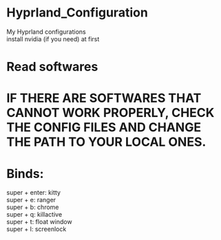 # Hyprland_Configuration  
My Hyprland configurations  
install nvidia (if you need) at first  
# Read softwares  
# IF THERE ARE SOFTWARES THAT CANNOT WORK PROPERLY, CHECK THE CONFIG FILES AND CHANGE THE PATH TO YOUR LOCAL ONES.  
# Binds:  
</t>super + enter: kitty  
</t>super + e: ranger  
</t>super + b: chrome  
</t>super + q: killactive  
</t>super + t: float window  
</t>super + l: screenlock
